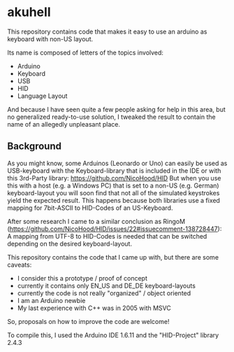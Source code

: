 # akuhell
This repository contains code that makes it easy to use an arduino as keyboard with non-US layout.

Its name is composed of letters of the topics involved:
- Arduino
- Keyboard
- USB
- HID
- Language Layout

And because I have seen quite a few people asking for help in this area,
but no generalized ready-to-use solution, I tweaked the result to contain 
the name of an allegedly unpleasant place. 

## Background

As you might know, some Arduinos (Leonardo or Uno) can easily be used as USB-keyboard
with the Keyboard-library that is included in the IDE or with this 3rd-Party library:
https://github.com/NicoHood/HID
But when you use this with a host (e.g. a Windows PC) that is set to a non-US (e.g. German)
keyboard-layout you will soon find that not all of the simulated keystrokes yield the
expected result. This happens because both libraries use a fixed mapping for 7bit-ASCII
to HID-Codes of an US-Keyboard.

After some research I came to a similar conclusion as
RingoM (https://github.com/NicoHood/HID/issues/22#issuecomment-138728447):
A mapping from UTF-8 to HID-Codes is needed that can be switched depending
on the desired keyboard-layout.

This repository contains the code that I came up with, but there are some caveats:
- I consider this a prototype / proof of concept
- currently it contains only EN_US and DE_DE keyboard-layouts
- currently the code is not really "organized" / object oriented
- I am an Arduino newbie
- My last experience with C++ was in 2005 with MSVC

So, proposals on how to improve the code are welcome!

To compile this, I used the Arduino IDE 1.6.11 and the "HID-Project" library 2.4.3
